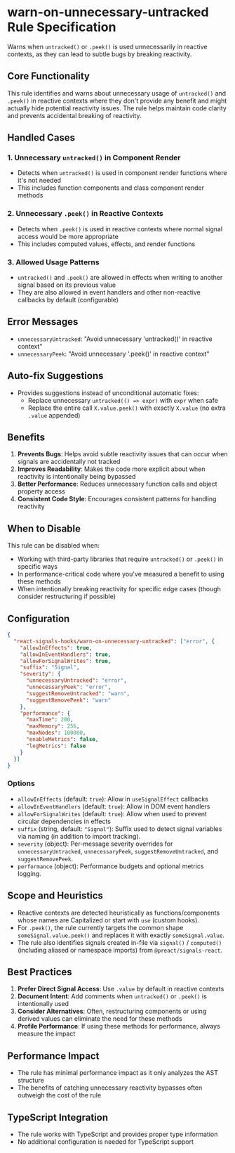 # warn-on-unnecessary-untracked Rule Specification

Warns when `untracked()` or `.peek()` is used unnecessarily in reactive contexts, as they can lead to subtle bugs by breaking reactivity.

## Core Functionality

This rule identifies and warns about unnecessary usage of `untracked()` and `.peek()` in reactive contexts where they don't provide any benefit and might actually hide potential reactivity issues. The rule helps maintain code clarity and prevents accidental breaking of reactivity.

## Handled Cases

### 1. Unnecessary `untracked()` in Component Render

- Detects when `untracked()` is used in component render functions where it's not needed
- This includes function components and class component render methods

### 2. Unnecessary `.peek()` in Reactive Contexts

- Detects when `.peek()` is used in reactive contexts where normal signal access would be more appropriate
- This includes computed values, effects, and render functions

### 3. Allowed Usage Patterns

- `untracked()` and `.peek()` are allowed in effects when writing to another signal based on its previous value
- They are also allowed in event handlers and other non-reactive callbacks by default (configurable)

## Error Messages

- `unnecessaryUntracked`: "Avoid unnecessary 'untracked()' in reactive context"
- `unnecessaryPeek`: "Avoid unnecessary '.peek()' in reactive context"

## Auto-fix Suggestions

- Provides suggestions instead of unconditional automatic fixes:
  - Replace unnecessary `untracked(() => expr)` with `expr` when safe
  - Replace the entire call `X.value.peek()` with exactly `X.value` (no extra `.value` appended)

## Benefits

1. **Prevents Bugs**: Helps avoid subtle reactivity issues that can occur when signals are accidentally not tracked
2. **Improves Readability**: Makes the code more explicit about when reactivity is intentionally being bypassed
3. **Better Performance**: Reduces unnecessary function calls and object property access
4. **Consistent Code Style**: Encourages consistent patterns for handling reactivity

## When to Disable

This rule can be disabled when:

- Working with third-party libraries that require `untracked()` or `.peek()` in specific ways
- In performance-critical code where you've measured a benefit to using these methods
- When intentionally breaking reactivity for specific edge cases (though consider restructuring if possible)

## Configuration

```json
{
  "react-signals-hooks/warn-on-unnecessary-untracked": ["error", {
    "allowInEffects": true,
    "allowInEventHandlers": true,
    "allowForSignalWrites": true,
    "suffix": "Signal",
    "severity": {
      "unnecessaryUntracked": "error",
      "unnecessaryPeek": "error",
      "suggestRemoveUntracked": "warn",
      "suggestRemovePeek": "warn"
    },
    "performance": {
      "maxTime": 200,
      "maxMemory": 256,
      "maxNodes": 100000,
      "enableMetrics": false,
      "logMetrics": false
    }
  }]
}
```

### Options

- `allowInEffects` (default: `true`): Allow in `useSignalEffect` callbacks
- `allowInEventHandlers` (default: `true`): Allow in DOM event handlers
- `allowForSignalWrites` (default: `true`): Allow when used to prevent circular dependencies in effects
- `suffix` (string, default: `"Signal"`): Suffix used to detect signal variables via naming (in addition to import tracking).
- `severity` (object): Per-message severity overrides for `unnecessaryUntracked`, `unnecessaryPeek`, `suggestRemoveUntracked`, and `suggestRemovePeek`.
- `performance` (object): Performance budgets and optional metrics logging.

## Scope and Heuristics

- Reactive contexts are detected heuristically as functions/components whose names are Capitalized or start with `use` (custom hooks).
- For `.peek()`, the rule currently targets the common shape `someSignal.value.peek()` and replaces it with exactly `someSignal.value`.
- The rule also identifies signals created in-file via `signal()` / `computed()` (including aliased or namespace imports) from `@preact/signals-react`.

## Best Practices

1. **Prefer Direct Signal Access**: Use `.value` by default in reactive contexts
2. **Document Intent**: Add comments when `untracked()` or `.peek()` is intentionally used
3. **Consider Alternatives**: Often, restructuring components or using derived values can eliminate the need for these methods
4. **Profile Performance**: If using these methods for performance, always measure the impact

## Performance Impact

- The rule has minimal performance impact as it only analyzes the AST structure
- The benefits of catching unnecessary reactivity bypasses often outweigh the cost of the rule

## TypeScript Integration

- The rule works with TypeScript and provides proper type information
- No additional configuration is needed for TypeScript support
